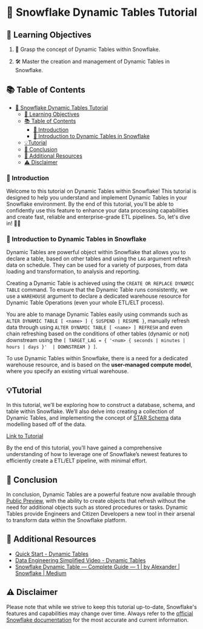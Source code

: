 # 🚀 Snowflake Dynamic Tables Tutorial

## 🎯 Learning Objectives

1.  🧠 Grasp the concept of Dynamic Tables within Snowflake.
    
2.  🛠️ Master the creation and management of Dynamic Tables in Snowflake.
    
## 📚 Table of Contents
- [🚀 Snowflake Dynamic Tables Tutorial](#-snowflake-dynamic-tables-tutorial)
  - [🎯 Learning Objectives](#-learning-objectives)
  - [📚 Table of Contents](#-table-of-contents)
    - [🎉 Introduction](#-introduction)
    - [📝 Introduction to Dynamic Tables in Snowflake](#-introduction-to-dynamic-tables-in-snowflake)
  - [💡Tutorial](#tutorial)
  - [🎈 Conclusion](#-conclusion)
  - [📖 Additional Resources](#-additional-resources)
  - [⚠️  Disclaimer](#️--disclaimer)

### 🎉 Introduction

Welcome to this tutorial on Dynamic Tables within Snowflake! This tutorial is designed to help you understand and implement Dynamic Tables in your Snowflake environment. By the end of this tutorial, you'll be able to confidently use this feature to enhance your data processing capabilities and create fast, reliable and enterprise-grade ETL pipelines. So, let's dive in! 🏊‍♀️

### 📝 Introduction to Dynamic Tables in Snowflake

Dynamic Tables are powerful object within Snowflake that allows you to declare a table, based on other tables and using the `LAG` argument refresh data on schedule. They can be used for a variety of purposes, from data loading and transformation, to analysis and reporting.

Creating a Dynamic Table is achieved using the `CREATE OR REPLACE DYNAMIC TABLE` command. To ensure that the Dynamic Table runs consistently, we use a `WAREHOUSE` argument to declare a dedicated warehouse resource for Dynamic Table Operations (even your whole ETL/ELT process).

You are able to manage Dynamic Tables easily using commands such as `ALTER DYNAMIC TABLE [ <name> ] { SUSPEND | RESUME }`, manually refresh data through using `ALTER DYNAMIC TABLE [ <name> ] REFRESH` and even chain refreshing based on the conditions of other tables (dynamic or not) downstream using the `[ TARGET_LAG = { '<num> { seconds | minutes | hours | days }'  | DOWNSTREAM } ]`.

To use Dynamic Tables within Snowflake, there is a need for a dedicated warehouse resource, and is based on the **user-managed compute model**, where you specify an existing virtual warehouse.

## 💡Tutorial

In this tutorial, we’ll be exploring how to construct a database, schema, and table within Snowflake. We’ll also delve into creating a collection of Dynamic Tables, and implementing the concept of [STAR Schema](https://en.wikipedia.org/wiki/Star_schema) data modelling based off of the data.

[Link to Tutorial](https://github.com/ElliottFairhall/Snowflake_Dynamic_Tables/blob/main/Tutorial/DYNAMICTABLETUTORIAL.md)

By the end of this tutorial, you’ll have gained a comprehensive understanding of how to leverage one of Snowflake’s newest features to efficiently create a ETL/ELT pipeline, with minimal effort.

## 🎈 Conclusion

In conclusion, Dynamic Tables are a powerful feature now available through [Public Preview](https://docs.snowflake.com/en/release-notes/preview-features), with the ability to create objects that refresh without the need for additional objects such as stored procedures or tasks. Dynamic Tables provide Engineers and Citizen Developers a new tool in their arsenal to transform data within the Snowflake platform.

## 📖 Additional Resources

- [Quick Start - Dynamic Tables](https://quickstarts.snowflake.com/guide/getting_started_with_dynamic_tables/index.html?index=..%2F..index#2)
- [Data Engineering Simplified Video - Dynamic Tables](https://www.youtube.com/watch?v=cNWRefIxXpw)
-   [Snowflake Dynamic Table — Complete Guide — 1 | by Alexander | Snowflake | Medium](https://medium.com/snowflake/snowflake-dynamic-table-complete-guide-1-7b27925e099d#:~:text=Dynamic%20tables%20are%20tables%20that,statement%20to%20perform%20the%20transformation.)

## ⚠️  Disclaimer

Please note that while we strive to keep this tutorial up-to-date, Snowflake's features and capabilities may change over time. Always refer to the  [official Snowflake documentation](https://docs.snowflake.com/)  for the most accurate and current information.